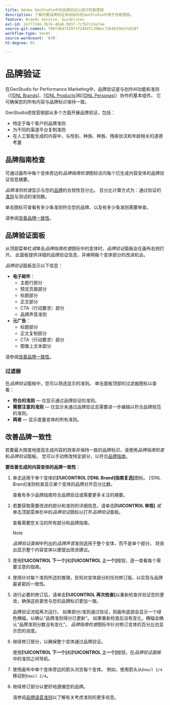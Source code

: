 ```yaml
---
title: Adobe GenStudio中的品牌验证以进行性能营销
description: 了解内置品牌验证系统如何在GenStudio中用于性能营销。
feature: Brands Service, Guidelines
exl-id: 2e777186-3b7e-46a6-9d37-7c7b7c2aa7ae
source-git-commit: f9bfd6d7429f1f24947c398ec73b4b350a7e828f
workflow-type: tm+mt
source-wordcount: '678'
ht-degree: 0%

---
```


# 品牌验证

在GenStudio for Performance Marketing中，品牌验证是与创作AI功能和准则（[[!DNL Brands]](/help/user-guide/guidelines/brands.md)、[[!DNL Products]](/help/user-guide/guidelines/products.md)和[[!DNL Personas]](/help/user-guide/guidelines/personas.md)）协作的基本组件。 它可确保您的所有内容与品牌标识保持一致。

GenStudio绩效营销部从多个方面开展品牌验证，包括：

* 特定于每个客户的品牌准则
* 为不同的渠道平台复制准则
* 在人工智能生成的内容中，与性别、种族、种族、残疾状况和年龄相关的道德考量

## 品牌指南检查

可通过画布中每个变体旁边的&#x200B;_品牌指南检查_&#x200B;图标访问每个已生成内容变体的品牌验证信息摘要。

_品牌准则检查_&#x200B;显示与您的[品牌](brands.md)的合规性百分比。 百分比计算方式为：通过验证的[准则](overview.md)与测试的准则数。

单击图标可查看有多少条准则符合您的品牌，以及有多少条准则需要审查。

请参阅[改善品牌一致性](#improve-brand-alignment)。

## 品牌验证面板

从顶部菜单栏&#x200B;_或_&#x200B;单击&#x200B;_品牌指南检查_&#x200B;图标中的变体时，_品牌验证_&#x200B;面板会在画布右侧打开。 此面板提供详细的品牌验证信息，并阐明每个变体部分的改进机会。

_品牌验证_&#x200B;面板显示以下信息：

* **电子邮件**：
   * 主题行部分
   * 预览页眉部分
   * 标题部分
   * 正文部分
   * CTA（行动要求）部分
   * 品牌声音准则
* **元广告**：
   * 标题部分
   * 正文复制部分
   * CTA（行动要求）部分
   * 图像上文本部分

请参阅[改善品牌一致性](#improve-brand-alignment)。

### 过滤器

在&#x200B;_品牌验证_&#x200B;面板中，您可以筛选显示的准则。 单击面板顶部的过滤器图标以查看：

* **符合的准则** — 仅显示通过品牌验证的准则。
* **需要注意的准则** — 仅显示未通过品牌验证且需要进一步编辑以符合品牌规范的准则。
* **两者** — 显示度量变体的所有准则。

## 改善品牌一致性

若要最大限度地提高生成内容的效率并保持一致的品牌标识，请使用&#x200B;_品牌指南检查_&#x200B;和&#x200B;_品牌验证_&#x200B;面板。 您可以手动修改特定部分，以符合[品牌指南](brands.md)。

**要改善生成的内容变体的品牌一致性**：

1. 单击适用于单个变体的&#x200B;**[!UICONTROL [!DNL Brand]指南复选]**&#x200B;图标。 [!DNL Brand]准则检查显示某个变体的品牌对齐百分比数。

   查看有多少品牌指南符合品牌验证或需要更多关注的摘要。

1. 若要获取需要改进的部分和准则的详细信息，请单击&#x200B;**[!UICONTROL 审核]** _或_&#x200B;单击顶部菜单栏中的&#x200B;_品牌验证_&#x200B;图标以打开&#x200B;_品牌验证_&#x200B;面板。

   查看需要您关注的所有部分和品牌指南。

   >[!NOTE]
   >
   > _品牌验证面板_&#x200B;中列出的&#x200B;_品牌声音_&#x200B;准则适用于整个变体，而不是单个部分。 将突出显示整个内容变体以便提出改进建议。

1. 使用&#x200B;**[!UICONTROL 下一个]**&#x200B;和&#x200B;**[!UICONTROL 上一个]**&#x200B;按钮，逐一查看每个需要注意的指南。

1. 使用针对每个准则所述的推理，告知对变体部分的任何修订版，以实现与品牌最紧密的一致性。


1. 进行必要的修订后，请单击&#x200B;**[!UICONTROL 再次检查]**&#x200B;以重新检查并验证您的更改，确保这些更改与您的品牌标识更加一致。

   品牌验证流程再次运行。 如果部分/准则通过验证，则画布底部会显示一个绿色横幅，以确认“品牌准则得分已更新”。 如果重新检查后没有变化，横幅会确认“品牌准则分数没有变化”。 _品牌指南检查_&#x200B;图标中针对修订变体的百分比也显示您的进度。

1. 继续修订部分，以确保整个变体通过品牌验证。

   使用&#x200B;**[!UICONTROL 下一个]**&#x200B;和&#x200B;**[!UICONTROL 上一个]**&#x200B;按钮，在&#x200B;_品牌验证面板_&#x200B;中的准则之间导航。

1. 使用画布中单个变体旁边的箭头浏览每个变体。 例如，使用箭头从`Email 1/4`移动到`Email 2/4`。
1. 继续修订部分以更好地遵循您的品牌。

   请参阅[品牌语音准则](/help/user-guide/guidelines/brands.md#brand-voice-guidelines)以了解有关考虑准则的更多信息。
